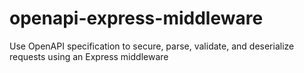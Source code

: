# openapi-express-middleware
Use OpenAPI specification to secure, parse, validate, and deserialize requests using an Express middleware
